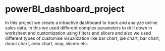 # powerBI_dashboard_project
In this project we create a intractive dashboard to track and analyze online sales data.
In this we used different complex parameters to drill down in worksheet and customization using filters and slicers and also we used different types of customise visualization like bar chart, pie chart, bar chart, donut chart, area chart, map, slicers etc. 
